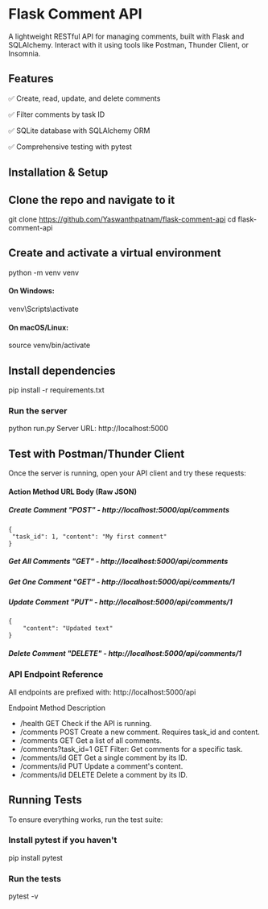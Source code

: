 # Flask Comment API

A lightweight RESTful API for managing comments, built with Flask and SQLAlchemy. Interact with it using tools like Postman, Thunder Client, or Insomnia.

## Features
✅ Create, read, update, and delete comments

✅ Filter comments by task ID

✅ SQLite database with SQLAlchemy ORM

✅ Comprehensive testing with pytest


##  Installation & Setup

## Clone the repo and navigate to it

git clone <https://github.com/Yaswanthpatnam/flask-comment-api>
cd flask-comment-api

## Create and activate a virtual environment
python -m venv venv
#### On Windows:
venv\Scripts\activate
#### On macOS/Linux:
source venv/bin/activate

##  Install dependencies
pip install -r requirements.txt

### Run the server
python run.py
Server URL: http://localhost:5000

## Test with Postman/Thunder Client
Once the server is running, open your API client and try these requests:

#### Action	Method	URL	Body (Raw JSON)  
##### Create Comment "POST"	 - http://localhost:5000/api/comments	

    {
     "task_id": 1, "content": "My first comment" 
    }
##### Get All Comments "GET" - http://localhost:5000/api/comments

##### Get One Comment "GET" - http://localhost:5000/api/comments/1

##### Update Comment "PUT" - http://localhost:5000/api/comments/1	

    { 
        "content": "Updated text" 
    }

##### Delete Comment "DELETE" - http://localhost:5000/api/comments/1

### API Endpoint Reference
All endpoints are prefixed with: http://localhost:5000/api

Endpoint	Method	Description
- /health	GET	Check if the API is running.
- /comments	POST	Create a new comment. Requires task_id and content.
- /comments	GET	Get a list of all comments.
- /comments?task_id=1	GET	Filter: Get comments for a specific task.
- /comments/id	GET	Get a single comment by its ID.
- /comments/id	PUT	Update a comment's content.
- /comments/id	DELETE	Delete a comment by its ID.

## Running Tests

To ensure everything works, run the test suite:

### Install pytest if you haven't
pip install pytest

### Run the tests
pytest -v